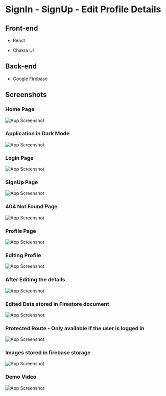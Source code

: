 
# SignIn - SignUp - Edit Profile Details





## Front-end

- React

- Chakra UI



## Back-end

- Google Firebase

## Screenshots

### Home Page

![App Screenshot](https://github.com/fzhussain/signin-singup-edit_details/blob/master/App_ScreenShots_and_video/1.png?raw=true)

### Application in Dark Mode

![App Screenshot](https://github.com/fzhussain/signin-singup-edit_details/blob/master/App_ScreenShots_and_video/2.png?raw=true)

### Login Page
![App Screenshot](https://github.com/fzhussain/signin-singup-edit_details/blob/master/App_ScreenShots_and_video/3.png?raw=true)

### SignUp Page
![App Screenshot](https://github.com/fzhussain/signin-singup-edit_details/blob/master/App_ScreenShots_and_video/4.png?raw=true)

### 404 Not Found Page
![App Screenshot](https://github.com/fzhussain/signin-singup-edit_details/blob/master/App_ScreenShots_and_video/5.png?raw=true)

### Profile Page
![App Screenshot](https://github.com/fzhussain/signin-singup-edit_details/blob/master/App_ScreenShots_and_video/6.png?raw=true)

### Editing Profile
![App Screenshot](https://github.com/fzhussain/signin-singup-edit_details/blob/master/App_ScreenShots_and_video/7.png?raw=true)

### After Editing the details
![App Screenshot](https://github.com/fzhussain/signin-singup-edit_details/blob/master/App_ScreenShots_and_video/8.png?raw=true)

### Edited Data stored in Firestore document
![App Screenshot](https://github.com/fzhussain/signin-singup-edit_details/blob/master/App_ScreenShots_and_video/8.1.png?raw=true)

### Protected Route - Only available if the user is logged in
![App Screenshot](https://github.com/fzhussain/signin-singup-edit_details/blob/master/App_ScreenShots_and_video/9.png?raw=true)

### Images stored in firebase storage
![App Screenshot](https://github.com/fzhussain/signin-singup-edit_details/blob/master/App_ScreenShots_and_video/10.png?raw=true)

### Demo Video
![App Screenshot](https://drive.google.com/file/d/1GqoAXZMRk4cXwP70anjsZm_H7fh0JehB/view?usp=sharing)

